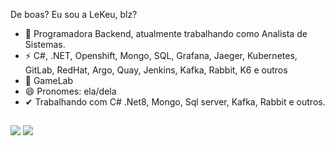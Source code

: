 De boas? Eu sou a LeKeu, blz?

- 🔭 Programadora Backend, atualmente trabalhando como Analista de Sistemas.
- ⚡ C#, .NET, Openshift, Mongo, SQL, Grafana, Jaeger, Kubernetes, GitLab, RedHat, Argo, Quay, Jenkins, Kafka, Rabbit, K6 e outros
- 🌱 GameLab
- 😄 Pronomes: ela/dela
-  ✔ Trabalhando com C# .Net8, Mongo, Sql server, Kafka, Rabbit e outros. 

##

  <a href = "mailto:lekeuffer@gmail.com"><img src="https://img.shields.io/badge/-Gmail-%23333?style=for-the-badge&logo=gmail&logoColor=white" target="_blank"></a>
  <a href="https://www.linkedin.com/in/letícia-keuffer-b5228a234/" target="_blank"><img src="https://img.shields.io/badge/-LinkedIn-%230077B5?style=for-the-badge&logo=linkedin&logoColor=white" target="_blank"></a>
